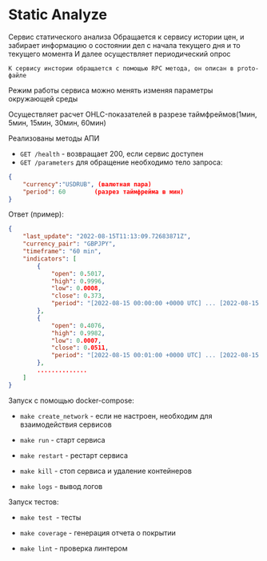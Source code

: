 # Static Analyze

Сервис статического анализа
Обращается к сервису истории цен, и забирает информацию о состоянии дел с начала текущего дня и то текущего момента
И далее осуществляет периодический опрос

`К сервису инстории обращается с помощью RPC метода, он описан в proto-файле`

Режим работы сервиса можно менять изменяя параметры окружающей среды

Осуществляет расчет OHLC-показателей в разрезе таймфреймов(1мин, 5мин, 15мин, 30мин, 60мин)

Реализованы методы АПИ  
* `GET /health` - возвращает 200, если сервис доступен  
* `GET /parameters` для обращение необходимо тело запроса:  
```json
{
    "currency":"USDRUB", (валютная пара)
    "period": 60        (разрез таймфрейма в мин)
}
```
Ответ (пример):
```json
{
    "last_update": "2022-08-15T11:13:09.72683871Z",
    "currency_pair": "GBPJPY",
    "timeframe": "60 min",
    "indicators": [
        {
            "open": 0.5017,
            "high": 0.9996,
            "low": 0.0008,
            "close": 0.373,
            "period": "[2022-08-15 00:00:00 +0000 UTC] ... [2022-08-15 00:01:00 +0000 UTC]"
        },
        {
            "open": 0.4076,
            "high": 0.9982,
            "low": 0.0007,
            "close": 0.0511,
            "period": "[2022-08-15 00:01:00 +0000 UTC] ... [2022-08-15 00:02:00 +0000 UTC]"
        },
        ..............
    ]
}
```

Запуск с помощью docker-compose:

* `make create_network` - если не настроен, необходим для взаимодействия сервисов

* `make run` - старт сервиса

* `make restart` - рестарт сервиса

* `make kill` - стоп сервиса и удаление контейнеров

* `make logs` - вывод логов


Запуск тестов:

* `make test `- тесты

* `make coverage` - генерация отчета о покрытии

* `make lint` - проверка линтером
